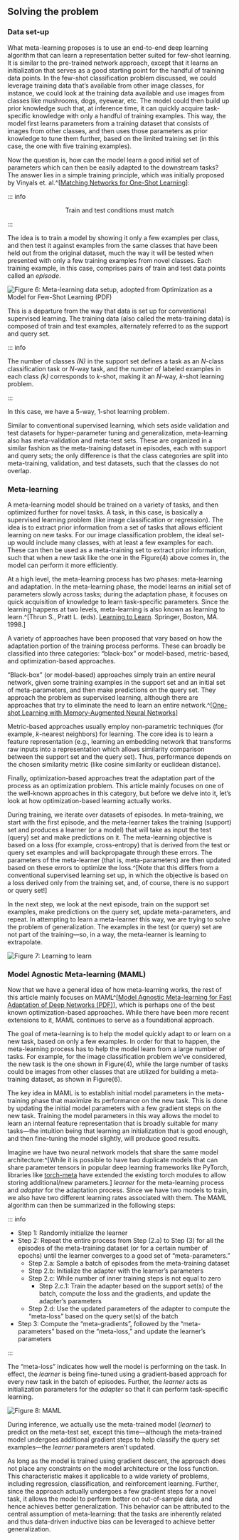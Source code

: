 ## Solving the problem

### Data set-up

What meta-learning proposes is to use an end-to-end deep learning algorithm that can learn a representation better suited for few-shot learning. 
It is similar to the pre-trained network approach, except that it learns an initialization that serves as a good starting point for the handful of 
training data points. In the few-shot classification problem  discussed, we could leverage training data that’s available from other image 
classes, for instance, we could look at the training data available and use images from classes like mushrooms, dogs, eyewear, etc. The model 
could then build up prior knowledge such that, at inference time, it can quickly acquire task-specific knowledge with only a handful of training 
examples.  This way, the model first learns parameters from a training dataset that consists of images from other classes, and then uses those 
parameters as prior knowledge to tune them further, based on the limited training set (in this case, the one with five training examples). 

Now the question is, how can the model learn a good initial set of parameters which can then be easily adapted to the downstream tasks? 
The answer lies in a simple training principle, which was initially proposed by Vinyals et. al.^[[Matching Networks for One-Shot Learning](https://arxiv.org/abs/1606.04080)]:

::: info

<center>Train and test conditions must match</center>

::: 

The idea is to train a model by showing it only a few examples per class, and then test it against examples from the same classes that have been 
held out from the original dataset, much the way it will be tested when presented with only a few training examples from novel classes. Each 
training example, in this case, comprises pairs of train and test data points called an *episode*.

![Figure 6: Meta-learning data setup, adopted from [Optimization as a Model for Few-Shot Learning (PDF)](https://openreview.net/pdf?id=rJY0-Kcll)](figures/ff15-49.png)

This is a departure from the way that data is set up for conventional supervised learning. The training data (also called the meta-training data) 
is composed of train and test examples, alternately referred to as the support and query set.

::: info

The number of classes *(N)* in the support set defines a task as an *N*-class classification task or *N*-way task, and the number of labeled 
examples in each class *(k)* corresponds to *k*-shot, making it an *N*-way, *k*-shot learning problem.

:::

In this case, we have a 5-way, 1-shot learning problem. 

Similar to conventional supervised learning, which sets aside validation and test datasets for hyper-parameter tuning and generalization, 
meta-learning also has meta-validation and meta-test sets. These are organized in a similar fashion as the meta-training dataset in episodes, 
each with support and query sets; the only difference is that the class categories are split into meta-training, validation, and test datasets, 
such that the classes do not overlap.

### Meta-learning

A meta-learning model should be trained on a variety of tasks, and then optimized further for novel tasks. A task, in this case, is basically a 
supervised learning problem (like image classification or regression). The idea is to extract prior information from a set of tasks that allows 
efficient learning on new tasks. For our image classification problem, the ideal set-up would include many classes, with at least a few examples 
for each. These can then be used as a meta-training set to extract prior information, such that when a new task like the one in the Figure(4) 
above comes in, the model can perform it more efficiently.

At a high level, the meta-learning process has two phases: meta-learning and adaptation. In the meta-learning phase, the model learns an initial 
set of parameters slowly across tasks; during the adaptation phase, it focuses on quick acquisition of knowledge to learn task-specific 
parameters. Since the learning happens at two levels, meta-learning is also known as learning to learn.^[Thrun S., Pratt L. (eds). [Learning to Learn](https://link.springer.com/chapter/10.1007/978-1-4615-5529-2_1). Springer, Boston, MA. 1998.] 

A variety of approaches have been proposed that vary based on how the adaptation portion of the training process performs. These can broadly be classified into three categories: “black-box” or model-based, metric-based, and optimization-based approaches. 

“Black-box” (or model-based) approaches simply train an entire neural network, given some training examples in the support set and an initial 
set of meta-parameters, and then make predictions on the query set. They approach the problem as supervised learning, although there are 
approaches that try to eliminate the need to learn an entire network.^[[One-shot Learning with Memory-Augmented Neural Networks](https://link.springer.com/chapter/10.1007/978-1-4615-5529-2_1)]

Metric-based approaches usually employ non-parametric techniques (for example, *k*-nearest neighbors) for learning. The core idea is to learn a 
feature representation (e.g.,  learning an embedding network that transforms raw inputs into a representation which allows similarity comparison 
between the support set and the query set). Thus, performance depends on the chosen similarity metric (like cosine similarity or euclidean 
distance).

Finally, optimization-based approaches treat the adaptation part of the process as an optimization problem. This article mainly focuses on one of 
the well-known approaches in this category, but before we delve into it, let’s look at how optimization-based learning actually works.

During training, we iterate over datasets of episodes. In meta-training, we start with the first episode, and the meta-learner takes the training 
(support) set and produces a learner (or a model) that will take as input the test (query) set and make predictions on it. The meta-learning 
objective is based on a loss (for example, cross-entropy) that is derived from the test or query set examples and will backpropagate through these 
errors. The parameters of the meta-learner (that is, meta-parameters) are then updated based on these errors to optimize the loss.^[Note that this 
differs from a conventional supervised learning set up, in which the objective is based on a loss derived only from the training set, and, of 
course, there is no support or query set!]

In the next step, we look at the next episode, train on the support set examples, make predictions on the query set, update meta-parameters, and 
repeat. In attempting to learn a meta-learner this way, we are trying to solve the problem of generalization. The examples in the test (or query) 
set are not part of the training—so, in a way, the meta-learner is learning to extrapolate.

![Figure 7: Learning to learn](figures/ff15-50.png)

### Model Agnostic Meta-learning (MAML)

Now that we have a general idea of how meta-learning works, the rest of this article mainly focuses on MAML^[[Model Agnostic Meta-learning for Fast Adaptation of Deep Networks (PDF)](https://arxiv.org/pdf/1703.03400.pdf)], which is perhaps one of the best known optimization-based approaches. 
While there have been more recent extensions to it, MAML continues to serve as a foundational approach. 

The goal of meta-learning is to help the model quickly adapt to or learn on a new task, based on only a few examples. In order for that to happen, 
the meta-learning process has to help the model learn from a large number of tasks.  For example, for the image classification problem we’ve 
considered, the new task is the one shown in Figure(4), while the large number of tasks could be images from other classes that are utilized for 
building a meta-training dataset, as shown in Figure(6).

The key idea in MAML is to establish initial model parameters in the meta-training phase that maximize its performance on the new task. This is 
done by updating the initial model parameters with a few gradient steps on the new task. Training the model parameters in this way allows the 
model to learn an internal feature representation that is broadly suitable for many tasks—the intuition being that learning an initialization that 
is good enough, and then fine-tuning the model slightly, will produce good results.

Imagine we have two neural network models that share the same model architecture:^[While it is possible to have two duplicate models that can 
share parameter tensors in popular deep learning frameworks like PyTorch, libraries like [torch-meta](https://github.com/tristandeleu/pytorch-meta)
 have extended the existing torch modules to allow storing additional/new parameters.] *learner* for the meta-learning process and *adapter* for 
the adaptation process. Since we have two models to train, we also have two different learning rates associated with them. The MAML algorithm can 
then be summarized in the following steps:

::: info

- Step 1: Randomly initialize the learner
- Step 2: Repeat the entire process from Step (2.a) to Step (3) for all the episodes of the meta-training dataset (or for a certain number of epochs) until the learner converges to a good set of “meta-parameters.”
	- Step 2.a: Sample a batch of episodes from the meta-training dataset
	- Step 2.b: Initialize the adapter with the learner’s parameters
	- Step 2.c: While number of inner training steps is not equal to zero
		- Step 2.c.1: Train the adapter based on the support set(s) of the batch, compute the loss and the gradients, and update the adapter’s parameters
	- Step 2.d: Use the updated parameters of the adapter to compute the “meta-loss” based on the query set(s) of the batch
- Step 3: Compute the “meta-gradients”, followed by the “meta-parameters” based on the “meta-loss,” and update the learner’s parameters

:::

The “meta-loss” indicates how well the model is performing on the task. In effect, the *learner* is being fine-tuned using a gradient-based 
approach for every new task in the batch of episodes. Further, the *learner* acts as initialization parameters for the *adapter* so that it can 
perform task-specific learning.

![Figure 8: MAML](figures/ff15-51.png)

During inference, we actually use the meta-trained model (*learner*) to predict on the meta-test set, except this time—although the meta-trained 
model undergoes additional gradient steps to help classify the query set examples—the *learner* parameters aren’t updated.

As long as the model is trained using gradient descent, the approach does not place any constraints on the model architecture or the loss 
function. This characteristic makes it applicable to a wide variety of problems, including regression, classification, and reinforcement learning. 
Further, since the approach actually undergoes a few gradient steps for a novel task, it allows the model to perform better on out-of-sample data, 
and hence achieves better generalization. This behavior can be attributed to the central assumption of meta-learning: that the tasks are 
inherently related and thus data-driven inductive bias can be leveraged to achieve better generalization.
 
